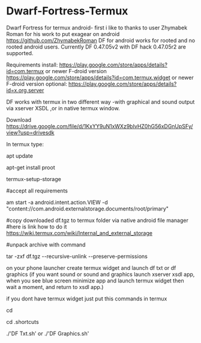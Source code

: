 # Dwarf-Fortress-Termux

Dwarf Fortress for termux android- first i like to thanks to user Zhymabek Roman
for his work to put exagear on android https://github.com/ZhymabekRoman
DF for android works for rooted and no rooted android users.
Currently DF 0.47.05v2 with DF hack 0.47.05r2 are supported.

Requirements
install:
https://play.google.com/store/apps/details?id=com.termux or newer F-droid version
https://play.google.com/store/apps/details?id=com.termux.widget or newer F-droid version
optional:
https://play.google.com/store/apps/details?id=x.org.server

DF works with termux in two different way -with graphical and sound output via xserver XSDL
,or in native termux window.

Download
https://drive.google.com/file/d/1KxYY9uN1xWXz9bIvHZ0hG56xDGnUpSFy/view?usp=drivesdk

In termux type:

apt update

apt-get install proot

termux-setup-storage

#accept all requirements

am start -a android.intent.action.VIEW -d "content://com.android.externalstorage.documents/root/primary"

#copy downloaded df.tgz to termux folder via native android file manager
#here is link how to do it https://wiki.termux.com/wiki/Internal_and_external_storage

#unpack archive with command

tar -zxf df.tgz --recursive-unlink --preserve-permissions

on your phone launcher create termux widget and launch df txt or df graphics
(if you want sound or sound and graphics launch xserver xsdl app, when you see blue screen minimize app and launch termux
widget then wait a moment, and return to xsdl app.)

if you dont have termux widget just put this commands in termux

cd

cd .shortcuts

./'DF Txt.sh'
or
./'DF Graphics.sh'





